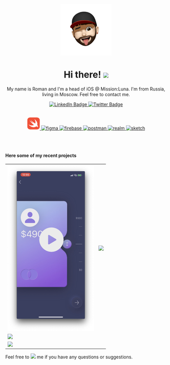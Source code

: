 <div id="header" align="center">
  <img src="https://github.com/firmach/firmach/blob/master/avatar.png" width="160px">
  <h1>
    Hi there! <img src="https://raw.githubusercontent.com/MartinHeinz/MartinHeinz/master/wave.gif" width="30px">
  </h1>
  <p>
    My name is Roman and I'm a head of iOS @ Mission:Luna. I'm from Russia, living in Moscow. Feel free to contact me.
  </p>
  <div id="badges">
    <a href="your-linkedin-URL">
      <img src="https://img.shields.io/badge/LinkedIn-blue?style=for-the-badge&logo=linkedin&logoColor=white" alt="LinkedIn Badge"/>
    </a>
    <a href="your-twitter-URL">
      <img src="https://img.shields.io/badge/Twitter-blue?style=for-the-badge&logo=twitter&logoColor=white" alt="Twitter Badge"/>
    </a>
  </div>
  <div>
    </br>
    <p><a href="https://developer.apple.com/swift/" target="_blank" rel="noreferrer"> <img src="https://raw.githubusercontent.com/devicons/devicon/master/icons/swift/swift-original.svg" alt="swift" width="40" height="40"/> </a> <a href="https://www.figma.com/" target="_blank" rel="noreferrer"> <img src="https://www.vectorlogo.zone/logos/figma/figma-icon.svg" alt="figma" width="40" height="40"/> </a> <a href="https://firebase.google.com/" target="_blank" rel="noreferrer"> <img src="https://www.vectorlogo.zone/logos/firebase/firebase-icon.svg" alt="firebase" width="40" height="40"/> </a> <a href="https://postman.com" target="_blank" rel="noreferrer"> <img src="https://www.vectorlogo.zone/logos/getpostman/getpostman-icon.svg" alt="postman" width="40" height="40"/> </a> <a href="https://realm.io/" target="_blank" rel="noreferrer"> <img src="https://raw.githubusercontent.com/bestofjs/bestofjs-webui/8665e8c267a0215f3159df28b33c365198101df5/public/logos/realm.svg" alt="realm" width="40" height="40"/> </a> <a href="https://www.sketch.com/" target="_blank" rel="noreferrer"> <img src="https://www.vectorlogo.zone/logos/sketchapp/sketchapp-icon.svg" alt="sketch" width="40" height="40"/> </a></p>
  </div>
</div>
</br>
</br>

#### Here some of my recent projects

<table align="center">
  <tr>
    <td>
      <a href="https://github.com/RedMadRobot/NeumorphicWallet">
        <img src="https://github.com/RedMadRobot/NeumorphicWallet/blob/master/preview-2.png" width="270"/>
      </a>
    </td>
    <td>
      <a href="https://github.com/firmach/CreditCards">
        <img src="https://github.com/firmach/CreditCards/blob/master/preview.gif" width="220"/>
      </a>
    </td>
  </tr>
  <tr>
    <td colspan="2">
      <a href="https://github.com/RedMadRobot/PrioritizedTabBar">
        <img src="https://github.com/Redmadrobot/PrioritizedTabBar/blob/master/preview.gif" width="520"/>
      </a>
    </td>
  </tr>
  <tr>
    <td colspan="2">
      <a href="https://github.com/RedMadRobot/Alarm-Clock">
        <img src="https://github.com/Redmadrobot/Alarm-Clock/blob/master/preview.gif" width="520"/>
      </a>
    </td>
  </tr>
</table>

Feel free to [![](https://img.shields.io/twitter/url/http/shields.io.svg?style=social)](https://twitter.com/Firmach) me if you have any questions or suggestions.

<!--
**firmach/firmach** is a ✨ _special_ ✨ repository because its `README.md` (this file) appears on your GitHub profile.

Here are some ideas to get you started:

- 🔭 I’m currently working on ...
- 🌱 I’m currently learning ...
- 👯 I’m looking to collaborate on ...![image](https://user-images.githubusercontent.com/1532138/166221445-7151d1c0-7ee5-4551-8207-e25c44092c84.gif)

- 🤔 I’m looking for help with ...
- 💬 Ask me about ...
- 📫 How to reach me: ...
- 😄 Pronouns: ...<img width="263" alt="image" src="https://user-images.githubusercontent.com/1532138/166221439-dcad75ef-0a4c-42fc-8fc8-c89abc5e1e90.png">

- ⚡ Fun fact: ...
-->
